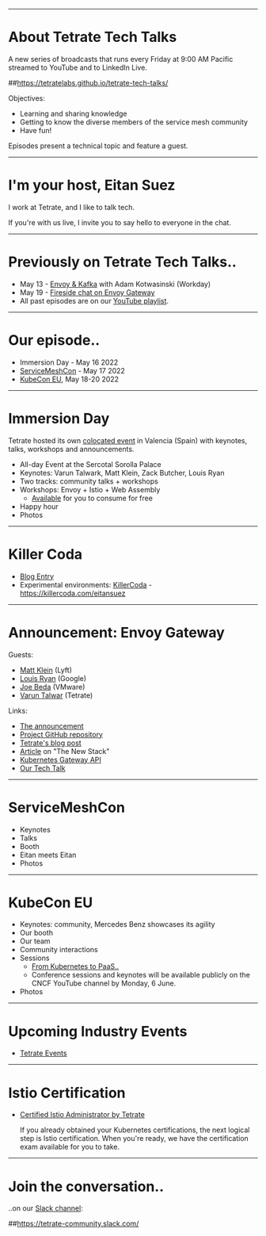 
---
# About Tetrate Tech Talks

A new series of broadcasts that runs every Friday at 9:00 AM Pacific
  streamed to YouTube and to LinkedIn Live.

##https://tetratelabs.github.io/tetrate-tech-talks/

Objectives:

- Learning and sharing knowledge
- Getting to know the diverse members of the service mesh community
- Have fun!

Episodes present a technical topic and feature a guest.

---
# I'm your host, Eitan Suez

I work at Tetrate, and I like to talk tech.

If you're with us live, I invite you to say hello to everyone in the chat.

---
# Previously on Tetrate Tech Talks..

- May 13 - [Envoy & Kafka](../../episode6/) with Adam Kotwasinski (Workday)
- May 19 - [Fireside chat on Envoy Gateway](../../envoygw/)
- All past episodes are on our [YouTube playlist](https://www.youtube.com/playlist?list=PLm51GPKRAmTlOkjWDJBQYtjcc9WPk4E4F).

---
# Our episode..

- Immersion Day - May 16 2022
- [ServiceMeshCon](https://events.linuxfoundation.org/servicemeshcon-europe/) - May 17 2022
- [KubeCon EU](https://events.linuxfoundation.org/kubecon-cloudnativecon-europe/), May 18-20 2022

---
# Immersion Day

Tetrate hosted its own [colocated event](https://www.tetrate.io/event/tetrate-envoy-and-service-mesh-immersion-day/) in Valencia (Spain) with keynotes, talks, workshops and announcements.

- All-day Event at the Sercotal Sorolla Palace
- Keynotes: Varun Talwark, Matt Klein, Zack Butcher, Louis Ryan
- Two tracks: community talks + workshops
- Workshops: Envoy + Istio + Web Assembly
    - [Available](https://tetratelabs.github.io/kubecon2022-eu-immersion-day/) for you to consume for free
- Happy hour
- Photos

---
# Killer Coda

- [Blog Entry](https://itnext.io/katacoda-alternative-1d33599af75f)
- Experimental environments: [KillerCoda](https://killercoda.com/eitansuez) - https://killercoda.com/eitansuez

---
# Announcement: Envoy Gateway

Guests:

- [Matt Klein](https://www.linkedin.com/in/mattklein123/) (Lyft)
- [Louis Ryan](https://www.linkedin.com/in/louiscryan/) (Google)
- [Joe Beda](https://www.linkedin.com/in/jbeda/) (VMware)
- [Varun Talwar](https://www.linkedin.com/in/varuntalwar/) (Tetrate)

Links:

- [The announcement](https://blog.envoyproxy.io/introducing-envoy-gateway-ad385cc59532)
- [Project GitHub repository](https://github.com/envoyproxy/gateway)
- [Tetrate's blog post](https://www.tetrate.io/blog/the-gateway-to-a-new-frontier/)
- [Article](https://thenewstack.io/envoy-gateway-offers-to-standardize-kubernetes-ingress/) on "The New Stack"
- [Kubernetes Gateway API](https://gateway-api.sigs.k8s.io/)
- [Our Tech Talk](https://youtu.be/1ynXQ753p_Q)

---
# ServiceMeshCon

- Keynotes
- Talks
- Booth
- Eitan meets Eitan
- Photos

---
# KubeCon EU

- Keynotes: community, Mercedes Benz showcases its agility
- Our booth
- Our team
- Community interactions
- Sessions
    - [From Kubernetes to PaaS..](https://kccnceu2022.sched.com/event/ytn0/from-kubernetes-to-paas-to-err-whats-next-daniel-bryant-ambassador-labs?iframe=no)
    - Conference sessions and keynotes will be available publicly on the CNCF YouTube channel by Monday, 6 June.
- Photos

---
# Upcoming Industry Events

- [Tetrate Events](https://www.tetrate.io/events/)

---
# Istio Certification

- [Certified Istio Administrator by Tetrate](https://academy.tetrate.io/courses/certified-istio-administrator)

    If you already obtained your Kubernetes certifications, the next logical step is Istio certification.
    When you're ready, we have the certification exam available for you to take.

---
# Join the conversation..

..on our [Slack channel](https://tetrate-community.slack.com/):

##https://tetrate-community.slack.com/
